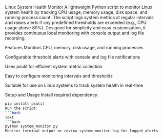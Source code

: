 Linux System Health Monitor
A lightweight Python script to monitor Linux system health by tracking CPU usage, memory usage, disk space, and running process count. The script logs system metrics at regular intervals and raises alerts if any predefined thresholds are exceeded (e.g., CPU usage above 80%). Designed for simplicity and easy customization, it provides continuous local monitoring with console output and log file recording.

Features
Monitors CPU, memory, disk usage, and running processes

Configurable threshold alerts with console and log file notifications

Uses psutil for efficient system metric collection

Easy to configure monitoring intervals and thresholds

Suitable for use on Linux systems to track system health in real-time

Setup and Usage
Install required dependency:

 ```bash
pip install psutil
Run the script:
```bash
text
 ```bash
python system_monitor.py
Monitor terminal output or review system_monitor.log for logged alerts and system status.
